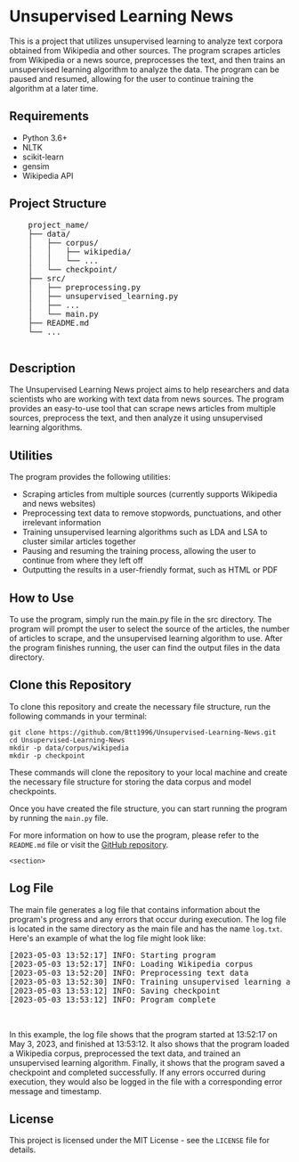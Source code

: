 
   <!DOCTYPE html>
<html>
  <head>

  </head>
  <body>
    <h1>Unsupervised Learning News</h1>
    <p>
      This is a project that utilizes unsupervised learning to analyze text corpora obtained from Wikipedia and other sources. The program scrapes articles from Wikipedia or a news source, preprocesses the text, and then trains an unsupervised learning algorithm to analyze the data. The program can be paused and resumed, allowing for the user to continue training the algorithm at a later time.
    </p>
     <h2>Requirements</h2>
    <ul>
        <li>Python 3.6+</li>
        <li>NLTK</li>
        <li>scikit-learn</li>
        <li>gensim</li>
        <li>Wikipedia API</li>
    </ul>
    <h2>Project Structure</h2>
    <pre>
    project_name/
    ├── data/
    │   ├── corpus/
    │   │   ├── wikipedia/
    │   │   └── ...
    │   └── checkpoint/
    ├── src/
    │   ├── preprocessing.py
    │   ├── unsupervised_learning.py
    │   ├── ...
    │   └── main.py
    ├── README.md
    └── ...
    </pre>
    <h2>Description</h2>
    <p>
      The Unsupervised Learning News project aims to help researchers and data scientists who are working with text data from news sources. The program provides an easy-to-use tool that can scrape news articles from multiple sources, preprocess the text, and then analyze it using unsupervised learning algorithms.
    </p>
    <h2>Utilities</h2>
    <p>
      The program provides the following utilities:
    </p>
    <ul>
      <li>Scraping articles from multiple sources (currently supports Wikipedia and news websites)</li>
      <li>Preprocessing text data to remove stopwords, punctuations, and other irrelevant information</li>
      <li>Training unsupervised learning algorithms such as LDA and LSA to cluster similar articles together</li>
      <li>Pausing and resuming the training process, allowing the user to continue from where they left off</li>
      <li>Outputting the results in a user-friendly format, such as HTML or PDF</li>
    </ul>
    <h2>How to Use</h2>
    <p>
      To use the program, simply run the main.py file in the src directory. The program will prompt the user to select the source of the articles, the number of articles to scrape, and the unsupervised learning algorithm to use. After the program finishes running, the user can find the output files in the data directory.
    </p>
    <h2>Clone this Repository</h2>

<p>To clone this repository and create the necessary file structure, run the following commands in your terminal:</p>

<pre><code>git clone https://github.com/Btt1996/Unsupervised-Learning-News.git
cd Unsupervised-Learning-News
mkdir -p data/corpus/wikipedia
mkdir -p checkpoint
</code></pre>

<p>These commands will clone the repository to your local machine and create the necessary file structure for storing the data corpus and model checkpoints.</p>

<p>Once you have created the file structure, you can start running the program by running the <code>main.py</code> file.</p>

<p>For more information on how to use the program, please refer to the <code>README.md</code> file or visit the <a href="https://github.com/Btt1996/Unsupervised-Learning-News">GitHub repository</a>.</p>

    <section>
  <h2>Log File</h2>
  <p>The main file generates a log file that contains information about the program's progress and any errors that occur during execution. The log file is located in the same directory as the main file and has the name <code>log.txt</code>. Here's an example of what the log file might look like:</p>
  <pre>
[2023-05-03 13:52:17] INFO: Starting program
[2023-05-03 13:52:17] INFO: Loading Wikipedia corpus
[2023-05-03 13:52:20] INFO: Preprocessing text data
[2023-05-03 13:52:30] INFO: Training unsupervised learning algorithm
[2023-05-03 13:53:12] INFO: Saving checkpoint
[2023-05-03 13:53:12] INFO: Program complete

  </pre>
  <p>In this example, the log file shows that the program started at 13:52:17 on May 3, 2023, and finished at 13:53:12. It also shows that the program loaded a Wikipedia corpus, preprocessed the text data, and trained an unsupervised learning algorithm. Finally, it shows that the program saved a checkpoint and completed successfully. If any errors occurred during execution, they would also be logged in the file with a corresponding error message and timestamp.</p>
</section>

  

   <h2>License</h2>
   <p>This project is licensed under the MIT License - see the <code>LICENSE</code> file for details.</p>
  </body>
</html>


